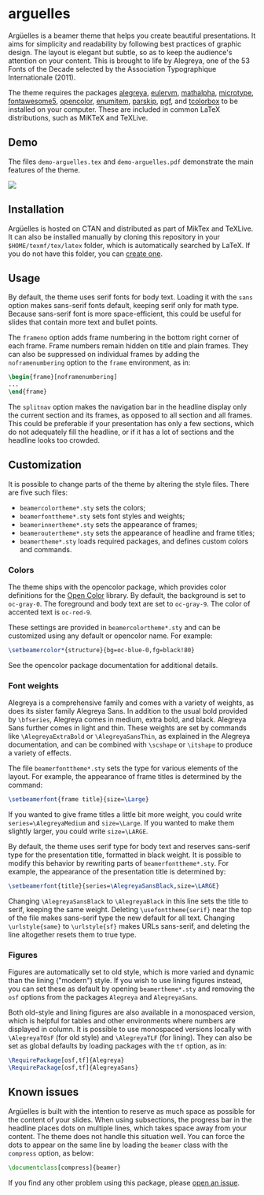 <!--
arguelles v2.4.1
author: Michele Piazzai
contact: michele.piazzai@uc3m.es
license: MIT
-->

# arguelles

Argüelles is a beamer theme that helps you create beautiful presentations. It aims for simplicity and readability by following best practices of graphic design. The layout is elegant but subtle, so as to keep the audience's attention on your content. This is brought to life by Alegreya, one of the 53 Fonts of the Decade selected by the Association Typographique Internationale (2011).

The theme requires the packages [alegreya](https://ctan.org/pkg/alegreya), [eulervm](https://ctan.org/pkg/eulervm), [mathalpha](https://www.ctan.org/pkg/mathalpha), [microtype](https://ctan.org/pkg/microtype), [fontawesome5](https://ctan.org/pkg/fontawesome5), [opencolor](https://www.ctan.org/pkg/opencolor), [enumitem](https://www.ctan.org/pkg/enumitem), [parskip](https://www.ctan.org/pkg/parskip), [pgf](https://ctan.org/pkg/pgf), and [tcolorbox](https://ctan.org/pkg/tcolorbox) to be installed on your computer. These are included in common LaTeX distributions, such as MiKTeX and TeXLive.

## Demo

The files `demo-arguelles.tex` and `demo-arguelles.pdf` demonstrate the main features of the theme.

![](https://github.com/piazzai/arguelles/blob/master/demo/demo-arguelles.gif)

## Installation

Argüelles is hosted on CTAN and distributed as part of MikTex and TeXLive. It can also be installed manually by cloning this repository in your `$HOME/texmf/tex/latex` folder, which is automatically searched by LaTeX. If you do not have this folder, you can [create one](https://www.ias.edu/math/computing/faq/local-latex-style-files).

## Usage

By default, the theme uses serif fonts for body text. Loading it with the `sans` option makes sans-serif fonts default, keeping serif only for math type. Because sans-serif font is more space-efficient, this could be useful for slides that contain more text and bullet points.

The `frameno` option adds frame numbering in the bottom right corner of each frame. Frame numbers remain hidden on title and plain frames. They can also be suppressed on individual frames by adding the `noframenumbering` option to the `frame` environment, as in:

```tex
\begin{frame}[noframenumbering]
...
\end{frame}

```

The `splitnav` option makes the navigation bar in the headline display only the current section and its frames, as opposed to all section and all frames. This could be preferable if your presentation has only a few sections, which do not adequately fill the headline, or if it has a lot of sections and the headline looks too crowded.

## Customization

It is possible to change parts of the theme by altering the style files. There are five such files:

-   `beamercolortheme*.sty` sets the colors;
-   `beamerfonttheme*.sty` sets font styles and weights;
-   `beamerinnertheme*.sty` sets the appearance of frames;
-   `beameroutertheme*.sty` sets the appearance of headline and frame titles;
-   `beamertheme*.sty` loads required packages, and defines custom colors and commands.

### Colors

The theme ships with the opencolor package, which provides color definitions for the [Open Color](https://yeun.github.io/open-color/) library. By default, the background is set to `oc-gray-0`. The foreground and body text are set to `oc-gray-9`. The color of accented text is `oc-red-9`.

These settings are provided in `beamercolortheme*.sty` and can be customized using any default or opencolor name. For example:

```tex
\setbeamercolor*{structure}{bg=oc-blue-0,fg=black!80}
```

See the opencolor package documentation for additional details.

### Font weights

Alegreya is a comprehensive family and comes with a variety of weights, as does its sister family Alegreya Sans. In addition to the usual bold provided by `\bfseries`, Alegreya comes in medium, extra bold, and black. Alegreya Sans further comes in light and thin. These weights are set by commands like `\AlegreyaExtraBold` or `\AlegreyaSansThin`, as explained in the Alegreya documentation, and can be combined with `\scshape` or `\itshape` to produce a variety of effects.

The file `beamerfonttheme*.sty` sets the type for various elements of the layout. For example, the appearance of frame titles is determined by the command:

```tex
\setbeamerfont{frame title}{size=\Large}
```

If you wanted to give frame titles a little bit more weight, you could write `series=\AlegreyaMedium` and `size=\Large`. If you wanted to make them slightly larger, you could write `size=\LARGE`.

By default, the theme uses serif type for body text and reserves sans-serif type for the presentation title, formatted in black weight. It is possible to modify this behavior by rewriting parts of `beamerfonttheme*.sty`. For example, the appearance of the presentation title is determined by:

```tex
\setbeamerfont{title}{series=\AlegreyaSansBlack,size=\LARGE}
```

Changing `\AlegreyaSansBlack` to `\AlegreyaBlack` in this line sets the title to serif, keeping the same weight. Deleting `\usefonttheme{serif}` near the top of the file makes sans-serif type the new default for all text. Changing `\urlstyle{same}` to `\urlstyle{sf}` makes URLs sans-serif, and deleting the line altogether resets them to true type.

### Figures

Figures are automatically set to old style, which is more varied and dynamic than the lining ("modern") style. If you wish to use lining figures instead, you can set these as default by opening `beamertheme*.sty` and removing the `osf` options from the packages `Alegreya` and `AlegreyaSans`.

Both old-style and lining figures are also available in a monospaced version, which is helpful for tables and other environments where numbers are displayed in column. It is possible to use monospaced versions locally with `\AlegreyaTOsF` (for old style) and `\AlegreyaTLF` (for lining). They can also be set as global defaults by loading packages with the `tf` option, as in:

```tex
\RequirePackage[osf,tf]{Alegreya}
\RequirePackage[osf,tf]{AlegreyaSans}
```

## Known issues

Argüelles is built with the intention to reserve as much space as possible for the content of your slides. When using subsections, the progress bar in the headline places dots on multiple lines, which takes space away from your content. The theme does not handle this situation well. You can force the dots to appear on the same line by loading the `beamer` class with the `compress` option, as below:

```tex
\documentclass[compress]{beamer}
```

If you find any other problem using this package, please [open an issue](https://github.com/piazzai/arguelles/issues).
